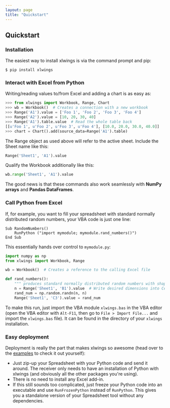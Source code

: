 ```yaml
---
layout: page
title: "Quickstart"
---
```


## Quickstart

### Installation

The easiest way to install xlwings is via the command prompt and pip:

```console
$ pip install xlwings
```


### Interact with Excel from Python

Writing/reading values to/from Excel and adding a chart is as easy as:

```python
>>> from xlwings import Workbook, Range, Chart
>>> wb = Workbook()  # Creates a connection with a new workbook
>>> Range('A1').value = ['Foo 1', 'Foo 2', 'Foo 3', 'Foo 4']
>>> Range('A2').value = [10, 20, 30, 40]
>>> Range('A1').table.value  # Read the whole table back
[[u'Foo 1', u'Foo 2', u'Foo 3', u'Foo 4'], [10.0, 20.0, 30.0, 40.0]]
>>> chart = Chart().add(source_data=Range('A1').table)
```

The Range object as used above will refer to the active sheet. Include the Sheet name like this:

```python
Range('Sheet1', 'A1').value
```

Qualify the Workbook additionally like this:

```python
wb.range('Sheet1', 'A1').value
```

The good news is that these commands also work seamlessly with **NumPy arrays** and **Pandas DataFrames**.

### Call Python from Excel

If, for example, you want to fill your spreadsheet with standard normally distributed random numbers, your VBA code
is just one line:

```vbnet
Sub RandomNumbers()
    RunPython ("import mymodule; mymodule.rand_numbers()")
End Sub
```

This essentially hands over control to `mymodule.py`:

```python
import numpy as np
from xlwings import Workbook, Range

wb = Workbook()  # Creates a reference to the calling Excel file

def rand_numbers():
    """ produces standard normally distributed random numbers with shape (n,n)"""
    n = Range('Sheet1', 'B1').value  # Write desired dimensions into Cell B1
    rand_num = np.random.randn(n, n)
    Range('Sheet1', 'C3').value = rand_num
```

To make this run, just import the VBA module `xlwings.bas` in the VBA editor (open the VBA editor with `Alt-F11`, then
go to `File > Import File...` and import the `xlwings.bas` file). It can be found in the directory of your `xlwings`
installation.

### Easy deployment

Deployment is really the part that makes xlwings so awesome (head over to the [examples][] to check it out yourself):

* Just zip-up your Spreadsheet with your Python code and send it around. The receiver only needs to have an installation
  of Python with xlwings (and obviously all the other packages you're using).
* There is no need to install any Excel add-in.
* If this still sounds too complicated, just freeze your Python code into an executable and use `RunFrozenPython`
  instead of `RunPython`. This gives you a standalone version of your Spreadsheet tool without any dependencies.

[Examples]: /examples